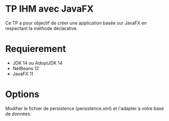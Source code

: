 # TP IHM avec JavaFX

Ce TP a pour objectif de créer une application basée sur JavaFX en respectant la méthode déclarative.

# Requierement

* JDK 14 ou AdoptJDK 14
* NetBeans 12
* JavaFX 11

# Options

Modifier le fichier de persistence (persistence.xml)  et l'adapter à votre base de données.
